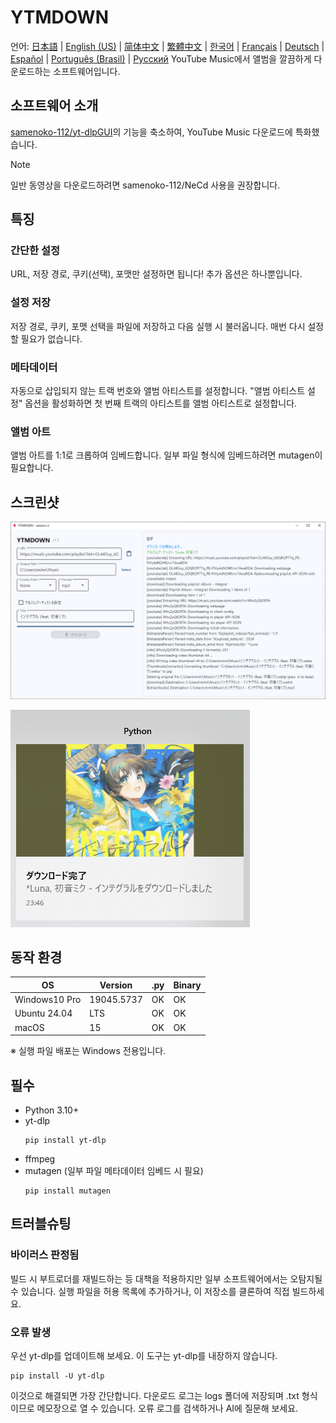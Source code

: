 # YTMDOWN
언어: [日本語](README.ja_jp.md) | [English (US)](README.md) | [简体中文](README.zh_cn.md) | [繁體中文](README.zh_tw.md) | [한국어](README.ko_kr.md) | [Français](README.fr_fr.md) | [Deutsch](README.de_de.md) | [Español](README.es_es.md) | [Português (Brasil)](README.pt_br.md) | [Русский](README.ru_ru.md)
YouTube Music에서 앨범을 깔끔하게 다운로드하는 소프트웨어입니다.

## 소프트웨어 소개
[samenoko-112/yt-dlpGUI](https://github.com/samenoko-112/yt-dlpGUI)의 기능을 축소하여,
YouTube Music 다운로드에 특화했습니다.

> [!NOTE]
> 일반 동영상을 다운로드하려면 samenoko-112/NeCd 사용을 권장합니다.

## 특징
### 간단한 설정
URL, 저장 경로, 쿠키(선택), 포맷만 설정하면 됩니다!
추가 옵션은 하나뿐입니다.

### 설정 저장
저장 경로, 쿠키, 포맷 선택을 파일에 저장하고 다음 실행 시 불러옵니다.
매번 다시 설정할 필요가 없습니다.

### 메타데이터
자동으로 삽입되지 않는 트랙 번호와 앨범 아티스트를 설정합니다.
"앨범 아티스트 설정" 옵션을 활성화하면 첫 번째 트랙의 아티스트를 앨범 아티스트로 설정합니다.

### 앨범 아트
앨범 아트를 1:1로 크롭하여 임베드합니다.
일부 파일 형식에 임베드하려면 mutagen이 필요합니다.

## 스크린샷
![](img/2025-05-05-23-52-10.png)

![알림](img/2025-05-05-23-52-38.png)

## 동작 환경
| OS | Version | .py | Binary |
| -- | --- | - | - |
| Windows10 Pro | 19045.5737 | OK | OK |
| Ubuntu 24.04 | LTS | OK | OK |
| macOS | 15 | OK | OK |

※ 실행 파일 배포는 Windows 전용입니다.

## 필수
- Python 3.10+
- yt-dlp
    ```shell
    pip install yt-dlp
    ```
- ffmpeg
- mutagen (일부 파일 메타데이터 임베드 시 필요)
    ```shell
    pip install mutagen
    ```

## 트러블슈팅
### 바이러스 판정됨
빌드 시 부트로더를 재빌드하는 등 대책을 적용하지만 일부 소프트웨어에서는 오탐지될 수 있습니다.
실행 파일을 허용 목록에 추가하거나, 이 저장소를 클론하여 직접 빌드하세요.

### 오류 발생
우선 yt-dlp를 업데이트해 보세요. 이 도구는 yt-dlp를 내장하지 않습니다.
```shell
pip install -U yt-dlp
```
이것으로 해결되면 가장 간단합니다. 다운로드 로그는 logs 폴더에 저장되며 .txt 형식이므로 메모장으로 열 수 있습니다.
오류 로그를 검색하거나 AI에 질문해 보세요.


